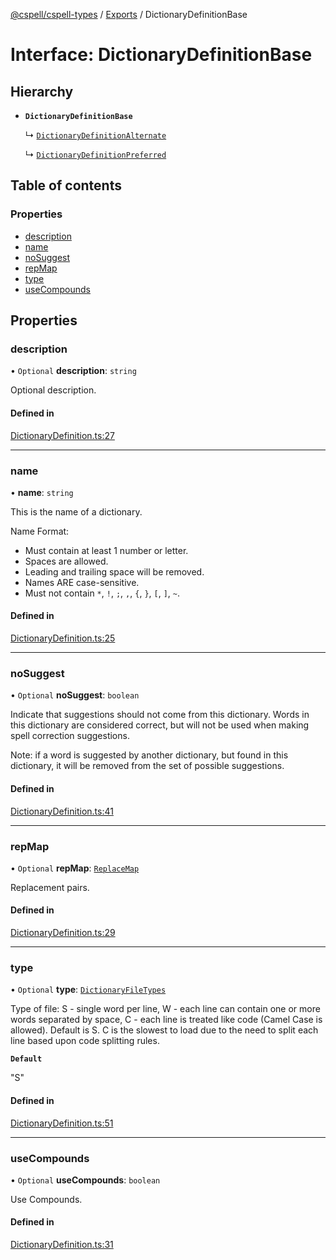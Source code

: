 [@cspell/cspell-types](../README.md) / [Exports](../modules.md) / DictionaryDefinitionBase

# Interface: DictionaryDefinitionBase

## Hierarchy

- **`DictionaryDefinitionBase`**

  ↳ [`DictionaryDefinitionAlternate`](DictionaryDefinitionAlternate.md)

  ↳ [`DictionaryDefinitionPreferred`](DictionaryDefinitionPreferred.md)

## Table of contents

### Properties

- [description](DictionaryDefinitionBase.md#description)
- [name](DictionaryDefinitionBase.md#name)
- [noSuggest](DictionaryDefinitionBase.md#nosuggest)
- [repMap](DictionaryDefinitionBase.md#repmap)
- [type](DictionaryDefinitionBase.md#type)
- [useCompounds](DictionaryDefinitionBase.md#usecompounds)

## Properties

### description

• `Optional` **description**: `string`

Optional description.

#### Defined in

[DictionaryDefinition.ts:27](https://github.com/streetsidesoftware/cspell/blob/b805b11/packages/cspell-types/src/DictionaryDefinition.ts#L27)

___

### name

• **name**: `string`

This is the name of a dictionary.

Name Format:
- Must contain at least 1 number or letter.
- Spaces are allowed.
- Leading and trailing space will be removed.
- Names ARE case-sensitive.
- Must not contain `*`, `!`, `;`, `,`, `{`, `}`, `[`, `]`, `~`.

#### Defined in

[DictionaryDefinition.ts:25](https://github.com/streetsidesoftware/cspell/blob/b805b11/packages/cspell-types/src/DictionaryDefinition.ts#L25)

___

### noSuggest

• `Optional` **noSuggest**: `boolean`

Indicate that suggestions should not come from this dictionary.
Words in this dictionary are considered correct, but will not be
used when making spell correction suggestions.

Note: if a word is suggested by another dictionary, but found in
this dictionary, it will be removed from the set of
possible suggestions.

#### Defined in

[DictionaryDefinition.ts:41](https://github.com/streetsidesoftware/cspell/blob/b805b11/packages/cspell-types/src/DictionaryDefinition.ts#L41)

___

### repMap

• `Optional` **repMap**: [`ReplaceMap`](../modules.md#replacemap)

Replacement pairs.

#### Defined in

[DictionaryDefinition.ts:29](https://github.com/streetsidesoftware/cspell/blob/b805b11/packages/cspell-types/src/DictionaryDefinition.ts#L29)

___

### type

• `Optional` **type**: [`DictionaryFileTypes`](../modules.md#dictionaryfiletypes)

Type of file:
S - single word per line,
W - each line can contain one or more words separated by space,
C - each line is treated like code (Camel Case is allowed).
Default is S.
C is the slowest to load due to the need to split each line based upon code splitting rules.

**`Default`**

"S"

#### Defined in

[DictionaryDefinition.ts:51](https://github.com/streetsidesoftware/cspell/blob/b805b11/packages/cspell-types/src/DictionaryDefinition.ts#L51)

___

### useCompounds

• `Optional` **useCompounds**: `boolean`

Use Compounds.

#### Defined in

[DictionaryDefinition.ts:31](https://github.com/streetsidesoftware/cspell/blob/b805b11/packages/cspell-types/src/DictionaryDefinition.ts#L31)
